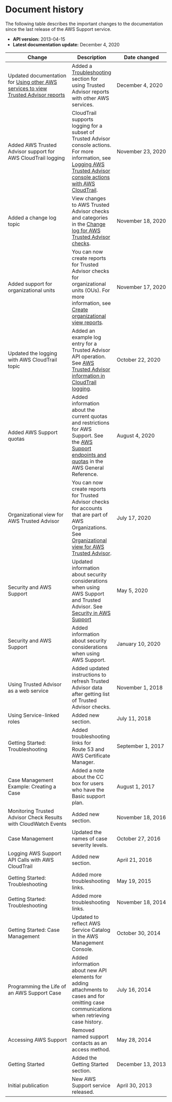 # Document history<a name="History"></a>

The following table describes the important changes to the documentation since the last release of the AWS Support service\.
+ **API version:** 2013\-04\-15
+ **Latest documentation update:** December 4, 2020


| Change | Description | Date changed | 
| --- | --- | --- | 
| Updated documentation for [Using other AWS services to view Trusted Advisor reports](use-other-aws-services-with-trusted-advisor-reports.md) | Added a [Troubleshooting](use-other-aws-services-with-trusted-advisor-reports.md#troubleshooting-trusted-advisor-reports) section for using Trusted Advisor reports with other AWS services\. | December 4, 2020 | 
| Added AWS Trusted Advisor support for AWS CloudTrail logging | CloudTrail supports logging for a subset of Trusted Advisor console actions\. For more information, see [Logging AWS Trusted Advisor console actions with AWS CloudTrail](logging-using-cloudtrail-for-aws-trusted-advisor.md)\. | November 23, 2020 | 
| Added a change log topic | View changes to AWS Trusted Advisor checks and categories in the [Change log for AWS Trusted Advisor checks](aws-trusted-advisor-change-log.md)\. | November 18, 2020 | 
| Added support for organizational units | You can now create reports for Trusted Advisor checks for organizational units \(OUs\)\. For more information, see [Create organizational view reports](organizational-view.md#create-organizational-view-reports)\. | November 17, 2020 | 
| Updated the logging with AWS CloudTrail topic | Added an example log entry for a Trusted Advisor API operation\. See [AWS Trusted Advisor information in CloudTrail logging](logging-using-cloudtrail.md#cloudtrail-logging-for-trusted-advisor)\. | October 22, 2020 | 
| Added AWS Support quotas | Added information about the current quotas and restrictions for AWS Support\. See the [AWS Support endpoints and quotas](https://docs.aws.amazon.com/general/latest/gr/awssupport.html) in the AWS General Reference\. | August 4, 2020 | 
| Organizational view for AWS Trusted Advisor | You can now create reports for Trusted Advisor checks for accounts that are part of AWS Organizations\. See [Organizational view for AWS Trusted Advisor](organizational-view.md)\. | July 17, 2020 | 
| Security and AWS Support | Updated information about security considerations when using AWS Support and Trusted Advisor\. See [Security in AWS Support](security.md) | May 5, 2020 | 
| Security and AWS Support | Added information about security considerations when using AWS Support\. | January 10, 2020 | 
| Using Trusted Advisor as a web service | Added updated instructions to refresh Trusted Advisor data after getting list of Trusted Advisor checks\. | November 1, 2018 | 
| Using Service\-linked roles | Added new section\. | July 11, 2018 | 
| Getting Started: Troubleshooting | Added troubleshooting links for Route 53 and AWS Certificate Manager\. | September 1, 2017 | 
| Case Management Example: Creating a Case | Added a note about the CC box for users who have the Basic support plan\. | August 1, 2017 | 
| Monitoring Trusted Advisor Check Results with CloudWatch Events | Added new section\. | November 18, 2016 | 
| Case Management | Updated the names of case severity levels\. | October 27, 2016 | 
| Logging AWS Support API Calls with AWS CloudTrail | Added new section\. | April 21, 2016 | 
| Getting Started: Troubleshooting | Added more troubleshooting links\. | May 19, 2015 | 
| Getting Started: Troubleshooting | Added more troubleshooting links\. | November 18, 2014 | 
| Getting Started: Case Management | Updated to reflect AWS Service Catalog in the AWS Management Console\. | October 30, 2014 | 
| Programming the Life of an AWS Support Case | Added information about new API elements for adding attachments to cases and for omitting case communications when retrieving case history\. | July 16, 2014 | 
| Accessing AWS Support | Removed named support contacts as an access method\. | May 28, 2014 | 
| Getting Started | Added the Getting Started section\. | December 13, 2013 | 
| Initial publication | New AWS Support service released\. | April 30, 2013 | 